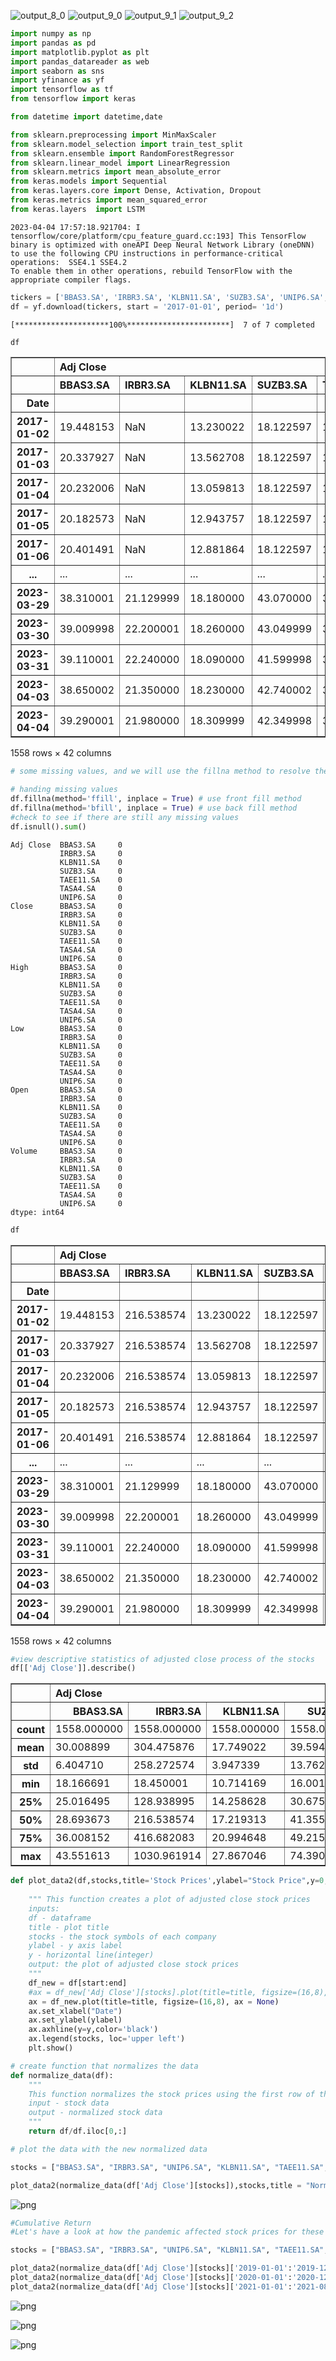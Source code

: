 ![output_8_0](https://user-images.githubusercontent.com/118861107/229951280-43decbb0-574f-4ab4-82be-c9de03633c6b.png)
![output_9_0](https://user-images.githubusercontent.com/118861107/229951283-d07a12ce-548c-41c4-be33-232ef883f4a5.png)
![output_9_1](https://user-images.githubusercontent.com/118861107/229951284-0e725f69-ad32-40c2-a136-d39910f8a803.png)
![output_9_2](https://user-images.githubusercontent.com/118861107/229951286-0398614a-fb53-4f04-bcc5-a9374dd3fd50.png)
```python
import numpy as np
import pandas as pd
import matplotlib.pyplot as plt
import pandas_datareader as web
import seaborn as sns
import yfinance as yf
import tensorflow as tf
from tensorflow import keras

from datetime import datetime,date

from sklearn.preprocessing import MinMaxScaler
from sklearn.model_selection import train_test_split
from sklearn.ensemble import RandomForestRegressor
from sklearn.linear_model import LinearRegression
from sklearn.metrics import mean_absolute_error
from keras.models import Sequential
from keras.layers.core import Dense, Activation, Dropout
from keras.metrics import mean_squared_error
from keras.layers  import LSTM
```

    2023-04-04 17:57:18.921704: I tensorflow/core/platform/cpu_feature_guard.cc:193] This TensorFlow binary is optimized with oneAPI Deep Neural Network Library (oneDNN) to use the following CPU instructions in performance-critical operations:  SSE4.1 SSE4.2
    To enable them in other operations, rebuild TensorFlow with the appropriate compiler flags.



```python
tickers = ['BBAS3.SA', 'IRBR3.SA', 'KLBN11.SA', 'SUZB3.SA', 'UNIP6.SA', 'TASA4.SA', 'TAEE11.SA']
df = yf.download(tickers, start = '2017-01-01', period= '1d')
```

    [*********************100%***********************]  7 of 7 completed



```python
df

```




<div>
<style scoped>
    .dataframe tbody tr th:only-of-type {
        vertical-align: middle;
    }

    .dataframe tbody tr th {
        vertical-align: top;
    }

    .dataframe thead tr th {
        text-align: left;
    }

    .dataframe thead tr:last-of-type th {
        text-align: right;
    }
</style>
<table border="1" class="dataframe">
  <thead>
    <tr>
      <th></th>
      <th colspan="7" halign="left">Adj Close</th>
      <th colspan="3" halign="left">Close</th>
      <th>...</th>
      <th colspan="3" halign="left">Open</th>
      <th colspan="7" halign="left">Volume</th>
    </tr>
    <tr>
      <th></th>
      <th>BBAS3.SA</th>
      <th>IRBR3.SA</th>
      <th>KLBN11.SA</th>
      <th>SUZB3.SA</th>
      <th>TAEE11.SA</th>
      <th>TASA4.SA</th>
      <th>UNIP6.SA</th>
      <th>BBAS3.SA</th>
      <th>IRBR3.SA</th>
      <th>KLBN11.SA</th>
      <th>...</th>
      <th>TAEE11.SA</th>
      <th>TASA4.SA</th>
      <th>UNIP6.SA</th>
      <th>BBAS3.SA</th>
      <th>IRBR3.SA</th>
      <th>KLBN11.SA</th>
      <th>SUZB3.SA</th>
      <th>TAEE11.SA</th>
      <th>TASA4.SA</th>
      <th>UNIP6.SA</th>
    </tr>
    <tr>
      <th>Date</th>
      <th></th>
      <th></th>
      <th></th>
      <th></th>
      <th></th>
      <th></th>
      <th></th>
      <th></th>
      <th></th>
      <th></th>
      <th></th>
      <th></th>
      <th></th>
      <th></th>
      <th></th>
      <th></th>
      <th></th>
      <th></th>
      <th></th>
      <th></th>
      <th></th>
    </tr>
  </thead>
  <tbody>
    <tr>
      <th>2017-01-02</th>
      <td>19.448153</td>
      <td>NaN</td>
      <td>13.230022</td>
      <td>18.122597</td>
      <td>11.511273</td>
      <td>1.716108</td>
      <td>1.991450</td>
      <td>27.540001</td>
      <td>NaN</td>
      <td>17.100000</td>
      <td>...</td>
      <td>20.709999</td>
      <td>1.750000</td>
      <td>4.885713</td>
      <td>1968200</td>
      <td>NaN</td>
      <td>841000.0</td>
      <td>0</td>
      <td>572300.0</td>
      <td>15200</td>
      <td>2660</td>
    </tr>
    <tr>
      <th>2017-01-03</th>
      <td>20.337927</td>
      <td>NaN</td>
      <td>13.562708</td>
      <td>18.122597</td>
      <td>11.532791</td>
      <td>1.744241</td>
      <td>1.968125</td>
      <td>28.799999</td>
      <td>NaN</td>
      <td>17.530001</td>
      <td>...</td>
      <td>21.430000</td>
      <td>1.860000</td>
      <td>4.835713</td>
      <td>7578900</td>
      <td>NaN</td>
      <td>2080700.0</td>
      <td>0</td>
      <td>1292700.0</td>
      <td>11500</td>
      <td>45360</td>
    </tr>
    <tr>
      <th>2017-01-04</th>
      <td>20.232006</td>
      <td>NaN</td>
      <td>13.059813</td>
      <td>18.122597</td>
      <td>11.430589</td>
      <td>1.631709</td>
      <td>1.988534</td>
      <td>28.650000</td>
      <td>NaN</td>
      <td>16.879999</td>
      <td>...</td>
      <td>21.410000</td>
      <td>1.810000</td>
      <td>4.885713</td>
      <td>4156300</td>
      <td>NaN</td>
      <td>1805000.0</td>
      <td>0</td>
      <td>1173400.0</td>
      <td>56900</td>
      <td>1400</td>
    </tr>
    <tr>
      <th>2017-01-05</th>
      <td>20.182573</td>
      <td>NaN</td>
      <td>12.943757</td>
      <td>18.122597</td>
      <td>11.484379</td>
      <td>1.687975</td>
      <td>1.997282</td>
      <td>28.580000</td>
      <td>NaN</td>
      <td>16.730000</td>
      <td>...</td>
      <td>21.209999</td>
      <td>1.780000</td>
      <td>4.885713</td>
      <td>5457100</td>
      <td>NaN</td>
      <td>1837400.0</td>
      <td>0</td>
      <td>1069600.0</td>
      <td>14900</td>
      <td>48860</td>
    </tr>
    <tr>
      <th>2017-01-06</th>
      <td>20.401491</td>
      <td>NaN</td>
      <td>12.881864</td>
      <td>18.122597</td>
      <td>11.387552</td>
      <td>1.641087</td>
      <td>1.976872</td>
      <td>28.889999</td>
      <td>NaN</td>
      <td>16.650000</td>
      <td>...</td>
      <td>21.260000</td>
      <td>1.780000</td>
      <td>4.807141</td>
      <td>3692400</td>
      <td>NaN</td>
      <td>1356700.0</td>
      <td>0</td>
      <td>574100.0</td>
      <td>1000</td>
      <td>1820</td>
    </tr>
    <tr>
      <th>...</th>
      <td>...</td>
      <td>...</td>
      <td>...</td>
      <td>...</td>
      <td>...</td>
      <td>...</td>
      <td>...</td>
      <td>...</td>
      <td>...</td>
      <td>...</td>
      <td>...</td>
      <td>...</td>
      <td>...</td>
      <td>...</td>
      <td>...</td>
      <td>...</td>
      <td>...</td>
      <td>...</td>
      <td>...</td>
      <td>...</td>
      <td>...</td>
    </tr>
    <tr>
      <th>2023-03-29</th>
      <td>38.310001</td>
      <td>21.129999</td>
      <td>18.180000</td>
      <td>43.070000</td>
      <td>34.919998</td>
      <td>15.500000</td>
      <td>71.639999</td>
      <td>38.310001</td>
      <td>21.129999</td>
      <td>18.180000</td>
      <td>...</td>
      <td>35.230000</td>
      <td>15.450000</td>
      <td>73.660004</td>
      <td>7197800</td>
      <td>1063200.0</td>
      <td>5026000.0</td>
      <td>3955700</td>
      <td>2225500.0</td>
      <td>589300</td>
      <td>230100</td>
    </tr>
    <tr>
      <th>2023-03-30</th>
      <td>39.009998</td>
      <td>22.200001</td>
      <td>18.260000</td>
      <td>43.049999</td>
      <td>34.849998</td>
      <td>16.379999</td>
      <td>71.089996</td>
      <td>39.009998</td>
      <td>22.200001</td>
      <td>18.260000</td>
      <td>...</td>
      <td>35.090000</td>
      <td>15.600000</td>
      <td>71.660004</td>
      <td>13147600</td>
      <td>1717500.0</td>
      <td>5087700.0</td>
      <td>5943600</td>
      <td>2522900.0</td>
      <td>806500</td>
      <td>254100</td>
    </tr>
    <tr>
      <th>2023-03-31</th>
      <td>39.110001</td>
      <td>22.240000</td>
      <td>18.090000</td>
      <td>41.599998</td>
      <td>34.830002</td>
      <td>16.180000</td>
      <td>70.050003</td>
      <td>39.110001</td>
      <td>22.240000</td>
      <td>18.090000</td>
      <td>...</td>
      <td>34.980000</td>
      <td>16.389999</td>
      <td>71.559998</td>
      <td>8450100</td>
      <td>1633100.0</td>
      <td>6252600.0</td>
      <td>14261800</td>
      <td>2057300.0</td>
      <td>1065700</td>
      <td>406100</td>
    </tr>
    <tr>
      <th>2023-04-03</th>
      <td>38.650002</td>
      <td>21.350000</td>
      <td>18.230000</td>
      <td>42.740002</td>
      <td>34.650002</td>
      <td>16.389999</td>
      <td>69.250000</td>
      <td>38.650002</td>
      <td>21.350000</td>
      <td>18.230000</td>
      <td>...</td>
      <td>34.849998</td>
      <td>16.150000</td>
      <td>70.730003</td>
      <td>8960300</td>
      <td>1382600.0</td>
      <td>4081800.0</td>
      <td>6884200</td>
      <td>2448600.0</td>
      <td>642800</td>
      <td>221700</td>
    </tr>
    <tr>
      <th>2023-04-04</th>
      <td>39.290001</td>
      <td>21.980000</td>
      <td>18.309999</td>
      <td>42.349998</td>
      <td>35.180000</td>
      <td>16.270000</td>
      <td>69.970001</td>
      <td>39.290001</td>
      <td>21.980000</td>
      <td>18.309999</td>
      <td>...</td>
      <td>35.000000</td>
      <td>16.440001</td>
      <td>69.650002</td>
      <td>8219000</td>
      <td>1602300.0</td>
      <td>5157000.0</td>
      <td>4730300</td>
      <td>3813500.0</td>
      <td>514700</td>
      <td>200300</td>
    </tr>
  </tbody>
</table>
<p>1558 rows × 42 columns</p>
</div>




```python
# some missing values, and we will use the fillna method to resolve the missing values.

# handing missing values
df.fillna(method='ffill', inplace = True) # use front fill method
df.fillna(method='bfill', inplace = True) # use back fill method
#check to see if there are still any missing values
df.isnull().sum()
```




    Adj Close  BBAS3.SA     0
               IRBR3.SA     0
               KLBN11.SA    0
               SUZB3.SA     0
               TAEE11.SA    0
               TASA4.SA     0
               UNIP6.SA     0
    Close      BBAS3.SA     0
               IRBR3.SA     0
               KLBN11.SA    0
               SUZB3.SA     0
               TAEE11.SA    0
               TASA4.SA     0
               UNIP6.SA     0
    High       BBAS3.SA     0
               IRBR3.SA     0
               KLBN11.SA    0
               SUZB3.SA     0
               TAEE11.SA    0
               TASA4.SA     0
               UNIP6.SA     0
    Low        BBAS3.SA     0
               IRBR3.SA     0
               KLBN11.SA    0
               SUZB3.SA     0
               TAEE11.SA    0
               TASA4.SA     0
               UNIP6.SA     0
    Open       BBAS3.SA     0
               IRBR3.SA     0
               KLBN11.SA    0
               SUZB3.SA     0
               TAEE11.SA    0
               TASA4.SA     0
               UNIP6.SA     0
    Volume     BBAS3.SA     0
               IRBR3.SA     0
               KLBN11.SA    0
               SUZB3.SA     0
               TAEE11.SA    0
               TASA4.SA     0
               UNIP6.SA     0
    dtype: int64




```python
df

```




<div>
<style scoped>
    .dataframe tbody tr th:only-of-type {
        vertical-align: middle;
    }

    .dataframe tbody tr th {
        vertical-align: top;
    }

    .dataframe thead tr th {
        text-align: left;
    }

    .dataframe thead tr:last-of-type th {
        text-align: right;
    }
</style>
<table border="1" class="dataframe">
  <thead>
    <tr>
      <th></th>
      <th colspan="7" halign="left">Adj Close</th>
      <th colspan="3" halign="left">Close</th>
      <th>...</th>
      <th colspan="3" halign="left">Open</th>
      <th colspan="7" halign="left">Volume</th>
    </tr>
    <tr>
      <th></th>
      <th>BBAS3.SA</th>
      <th>IRBR3.SA</th>
      <th>KLBN11.SA</th>
      <th>SUZB3.SA</th>
      <th>TAEE11.SA</th>
      <th>TASA4.SA</th>
      <th>UNIP6.SA</th>
      <th>BBAS3.SA</th>
      <th>IRBR3.SA</th>
      <th>KLBN11.SA</th>
      <th>...</th>
      <th>TAEE11.SA</th>
      <th>TASA4.SA</th>
      <th>UNIP6.SA</th>
      <th>BBAS3.SA</th>
      <th>IRBR3.SA</th>
      <th>KLBN11.SA</th>
      <th>SUZB3.SA</th>
      <th>TAEE11.SA</th>
      <th>TASA4.SA</th>
      <th>UNIP6.SA</th>
    </tr>
    <tr>
      <th>Date</th>
      <th></th>
      <th></th>
      <th></th>
      <th></th>
      <th></th>
      <th></th>
      <th></th>
      <th></th>
      <th></th>
      <th></th>
      <th></th>
      <th></th>
      <th></th>
      <th></th>
      <th></th>
      <th></th>
      <th></th>
      <th></th>
      <th></th>
      <th></th>
      <th></th>
    </tr>
  </thead>
  <tbody>
    <tr>
      <th>2017-01-02</th>
      <td>19.448153</td>
      <td>216.538574</td>
      <td>13.230022</td>
      <td>18.122597</td>
      <td>11.511273</td>
      <td>1.716108</td>
      <td>1.991450</td>
      <td>27.540001</td>
      <td>224.583786</td>
      <td>17.100000</td>
      <td>...</td>
      <td>20.709999</td>
      <td>1.750000</td>
      <td>4.885713</td>
      <td>1968200</td>
      <td>1448107.0</td>
      <td>841000.0</td>
      <td>0</td>
      <td>572300.0</td>
      <td>15200</td>
      <td>2660</td>
    </tr>
    <tr>
      <th>2017-01-03</th>
      <td>20.337927</td>
      <td>216.538574</td>
      <td>13.562708</td>
      <td>18.122597</td>
      <td>11.532791</td>
      <td>1.744241</td>
      <td>1.968125</td>
      <td>28.799999</td>
      <td>224.583786</td>
      <td>17.530001</td>
      <td>...</td>
      <td>21.430000</td>
      <td>1.860000</td>
      <td>4.835713</td>
      <td>7578900</td>
      <td>1448107.0</td>
      <td>2080700.0</td>
      <td>0</td>
      <td>1292700.0</td>
      <td>11500</td>
      <td>45360</td>
    </tr>
    <tr>
      <th>2017-01-04</th>
      <td>20.232006</td>
      <td>216.538574</td>
      <td>13.059813</td>
      <td>18.122597</td>
      <td>11.430589</td>
      <td>1.631709</td>
      <td>1.988534</td>
      <td>28.650000</td>
      <td>224.583786</td>
      <td>16.879999</td>
      <td>...</td>
      <td>21.410000</td>
      <td>1.810000</td>
      <td>4.885713</td>
      <td>4156300</td>
      <td>1448107.0</td>
      <td>1805000.0</td>
      <td>0</td>
      <td>1173400.0</td>
      <td>56900</td>
      <td>1400</td>
    </tr>
    <tr>
      <th>2017-01-05</th>
      <td>20.182573</td>
      <td>216.538574</td>
      <td>12.943757</td>
      <td>18.122597</td>
      <td>11.484379</td>
      <td>1.687975</td>
      <td>1.997282</td>
      <td>28.580000</td>
      <td>224.583786</td>
      <td>16.730000</td>
      <td>...</td>
      <td>21.209999</td>
      <td>1.780000</td>
      <td>4.885713</td>
      <td>5457100</td>
      <td>1448107.0</td>
      <td>1837400.0</td>
      <td>0</td>
      <td>1069600.0</td>
      <td>14900</td>
      <td>48860</td>
    </tr>
    <tr>
      <th>2017-01-06</th>
      <td>20.401491</td>
      <td>216.538574</td>
      <td>12.881864</td>
      <td>18.122597</td>
      <td>11.387552</td>
      <td>1.641087</td>
      <td>1.976872</td>
      <td>28.889999</td>
      <td>224.583786</td>
      <td>16.650000</td>
      <td>...</td>
      <td>21.260000</td>
      <td>1.780000</td>
      <td>4.807141</td>
      <td>3692400</td>
      <td>1448107.0</td>
      <td>1356700.0</td>
      <td>0</td>
      <td>574100.0</td>
      <td>1000</td>
      <td>1820</td>
    </tr>
    <tr>
      <th>...</th>
      <td>...</td>
      <td>...</td>
      <td>...</td>
      <td>...</td>
      <td>...</td>
      <td>...</td>
      <td>...</td>
      <td>...</td>
      <td>...</td>
      <td>...</td>
      <td>...</td>
      <td>...</td>
      <td>...</td>
      <td>...</td>
      <td>...</td>
      <td>...</td>
      <td>...</td>
      <td>...</td>
      <td>...</td>
      <td>...</td>
      <td>...</td>
    </tr>
    <tr>
      <th>2023-03-29</th>
      <td>38.310001</td>
      <td>21.129999</td>
      <td>18.180000</td>
      <td>43.070000</td>
      <td>34.919998</td>
      <td>15.500000</td>
      <td>71.639999</td>
      <td>38.310001</td>
      <td>21.129999</td>
      <td>18.180000</td>
      <td>...</td>
      <td>35.230000</td>
      <td>15.450000</td>
      <td>73.660004</td>
      <td>7197800</td>
      <td>1063200.0</td>
      <td>5026000.0</td>
      <td>3955700</td>
      <td>2225500.0</td>
      <td>589300</td>
      <td>230100</td>
    </tr>
    <tr>
      <th>2023-03-30</th>
      <td>39.009998</td>
      <td>22.200001</td>
      <td>18.260000</td>
      <td>43.049999</td>
      <td>34.849998</td>
      <td>16.379999</td>
      <td>71.089996</td>
      <td>39.009998</td>
      <td>22.200001</td>
      <td>18.260000</td>
      <td>...</td>
      <td>35.090000</td>
      <td>15.600000</td>
      <td>71.660004</td>
      <td>13147600</td>
      <td>1717500.0</td>
      <td>5087700.0</td>
      <td>5943600</td>
      <td>2522900.0</td>
      <td>806500</td>
      <td>254100</td>
    </tr>
    <tr>
      <th>2023-03-31</th>
      <td>39.110001</td>
      <td>22.240000</td>
      <td>18.090000</td>
      <td>41.599998</td>
      <td>34.830002</td>
      <td>16.180000</td>
      <td>70.050003</td>
      <td>39.110001</td>
      <td>22.240000</td>
      <td>18.090000</td>
      <td>...</td>
      <td>34.980000</td>
      <td>16.389999</td>
      <td>71.559998</td>
      <td>8450100</td>
      <td>1633100.0</td>
      <td>6252600.0</td>
      <td>14261800</td>
      <td>2057300.0</td>
      <td>1065700</td>
      <td>406100</td>
    </tr>
    <tr>
      <th>2023-04-03</th>
      <td>38.650002</td>
      <td>21.350000</td>
      <td>18.230000</td>
      <td>42.740002</td>
      <td>34.650002</td>
      <td>16.389999</td>
      <td>69.250000</td>
      <td>38.650002</td>
      <td>21.350000</td>
      <td>18.230000</td>
      <td>...</td>
      <td>34.849998</td>
      <td>16.150000</td>
      <td>70.730003</td>
      <td>8960300</td>
      <td>1382600.0</td>
      <td>4081800.0</td>
      <td>6884200</td>
      <td>2448600.0</td>
      <td>642800</td>
      <td>221700</td>
    </tr>
    <tr>
      <th>2023-04-04</th>
      <td>39.290001</td>
      <td>21.980000</td>
      <td>18.309999</td>
      <td>42.349998</td>
      <td>35.180000</td>
      <td>16.270000</td>
      <td>69.970001</td>
      <td>39.290001</td>
      <td>21.980000</td>
      <td>18.309999</td>
      <td>...</td>
      <td>35.000000</td>
      <td>16.440001</td>
      <td>69.650002</td>
      <td>8219000</td>
      <td>1602300.0</td>
      <td>5157000.0</td>
      <td>4730300</td>
      <td>3813500.0</td>
      <td>514700</td>
      <td>200300</td>
    </tr>
  </tbody>
</table>
<p>1558 rows × 42 columns</p>
</div>




```python
#view descriptive statistics of adjusted close process of the stocks
df[['Adj Close']].describe()
```




<div>
<style scoped>
    .dataframe tbody tr th:only-of-type {
        vertical-align: middle;
    }

    .dataframe tbody tr th {
        vertical-align: top;
    }

    .dataframe thead tr th {
        text-align: left;
    }
</style>
<table border="1" class="dataframe">
  <thead>
    <tr>
      <th></th>
      <th colspan="7" halign="left">Adj Close</th>
    </tr>
    <tr>
      <th></th>
      <th>BBAS3.SA</th>
      <th>IRBR3.SA</th>
      <th>KLBN11.SA</th>
      <th>SUZB3.SA</th>
      <th>TAEE11.SA</th>
      <th>TASA4.SA</th>
      <th>UNIP6.SA</th>
    </tr>
  </thead>
  <tbody>
    <tr>
      <th>count</th>
      <td>1558.000000</td>
      <td>1558.000000</td>
      <td>1558.000000</td>
      <td>1558.000000</td>
      <td>1558.000000</td>
      <td>1558.000000</td>
      <td>1558.000000</td>
    </tr>
    <tr>
      <th>mean</th>
      <td>30.008899</td>
      <td>304.475876</td>
      <td>17.749022</td>
      <td>39.594539</td>
      <td>22.668617</td>
      <td>9.369296</td>
      <td>36.254399</td>
    </tr>
    <tr>
      <th>std</th>
      <td>6.404710</td>
      <td>258.272574</td>
      <td>3.947339</td>
      <td>13.762798</td>
      <td>9.435561</td>
      <td>8.002896</td>
      <td>30.104588</td>
    </tr>
    <tr>
      <th>min</th>
      <td>18.166691</td>
      <td>18.450001</td>
      <td>10.714169</td>
      <td>16.001627</td>
      <td>11.183148</td>
      <td>1.584821</td>
      <td>1.965209</td>
    </tr>
    <tr>
      <th>25%</th>
      <td>25.016495</td>
      <td>128.938995</td>
      <td>14.258628</td>
      <td>30.675386</td>
      <td>12.891089</td>
      <td>2.363165</td>
      <td>16.065682</td>
    </tr>
    <tr>
      <th>50%</th>
      <td>28.693673</td>
      <td>216.538574</td>
      <td>17.219313</td>
      <td>41.355589</td>
      <td>20.502331</td>
      <td>5.087368</td>
      <td>21.225048</td>
    </tr>
    <tr>
      <th>75%</th>
      <td>36.008152</td>
      <td>416.682083</td>
      <td>20.994648</td>
      <td>49.215112</td>
      <td>32.224201</td>
      <td>16.962500</td>
      <td>66.940727</td>
    </tr>
    <tr>
      <th>max</th>
      <td>43.551613</td>
      <td>1030.961914</td>
      <td>27.867046</td>
      <td>74.390312</td>
      <td>40.624340</td>
      <td>26.970087</td>
      <td>109.632782</td>
    </tr>
  </tbody>
</table>
</div>




```python
def plot_data2(df,stocks,title='Stock Prices',ylabel="Stock Price",y=0, start='2001-01-17', end ='2023-03-01'):
    
    """ This function creates a plot of adjusted close stock prices
    inputs:
    df - dataframe
    title - plot title
    stocks - the stock symbols of each company
    ylabel - y axis label
    y - horizontal line(integer)
    output: the plot of adjusted close stock prices
    """
    df_new = df[start:end]
    #ax = df_new['Adj Close'][stocks].plot(title=title, figsize=(16,8), ax = None)
    ax = df_new.plot(title=title, figsize=(16,8), ax = None)
    ax.set_xlabel("Date")
    ax.set_ylabel(ylabel)
    ax.axhline(y=y,color='black')
    ax.legend(stocks, loc='upper left')
    plt.show()
```


```python
# create function that normalizes the data
def normalize_data(df):
    """ 
    This function normalizes the stock prices using the first row of the dataframe
    input - stock data
    output - normalized stock data
    """
    return df/df.iloc[0,:]    
```


```python
# plot the data with the new normalized data

stocks = ["BBAS3.SA", "IRBR3.SA", "UNIP6.SA", "KLBN11.SA", "TAEE11.SA", "TASA4.SA", "SUZB3.SA"]

plot_data2(normalize_data(df['Adj Close'][stocks]),stocks,title = "Normalized Stock Prices", ylabel = 'Cummulative return',y=1)
```


    
![png](output_8_0.png)
    



```python
#Cumulative Return
#Let's have a look at how the pandemic affected stock prices for these companies.

stocks = ["BBAS3.SA", "IRBR3.SA", "UNIP6.SA", "KLBN11.SA", "TAEE11.SA", "TASA4.SA", "SUZB3.SA"]

plot_data2(normalize_data(df['Adj Close'][stocks]['2019-01-01':'2019-12-31']), stocks,title = '2019', ylabel = 'Cummulative return',y=1, start='2019-01-01', end = '2019-12-31') #2019
plot_data2(normalize_data(df['Adj Close'][stocks]['2020-01-01':'2020-12-31']), stocks,title = '2020', ylabel = 'Cummulative return',y=1, start='2020-01-01', end = '2020-12-31') #2020
plot_data2(normalize_data(df['Adj Close'][stocks]['2021-01-01':'2021-08-17']), stocks,title = '2021', ylabel = 'Cummulative return',y=1, start='2021-01-01', end = '2021-08-17') #2021
```


    
![png](output_9_0.png)
    



    
![png](output_9_1.png)
    



    
![png](output_9_2.png)
    



```python

```
